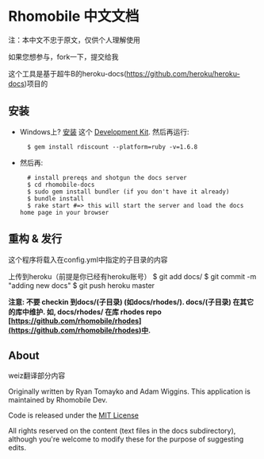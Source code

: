 Rhomobile 中文文档
==================

注：本中文不忠于原文，仅供个人理解使用

如果您想参与，fork一下，提交给我

这个工具是基于超牛B的heroku-docs(https://github.com/heroku/heroku-docs)项目的

安装
-----
* Windows上? [安装](https://github.com/oneclick/rubyinstaller/wiki/Development-Kit) 这个 [Development Kit](http://rubyinstaller.org/downloads/). 然后再运行:

		$ gem install rdiscount --platform=ruby -v=1.6.8

* 然后再:

		# install prereqs and shotgun the docs server
		$ cd rhomobile-docs
		$ sudo gem install bundler (if you don't have it already)
		$ bundle install
		$ rake start #=> this will start the server and load the docs home page in your browser
	
重构 & 发行
-----------------------
这个程序将载入在config.yml中指定的子目录的内容

上传到heroku（前提是你已经有heroku账号）
	$ git add docs/
	$ git commit -m "adding new docs"
	$ git push heroku master

**注意: 不要 checkin 到docs/(子目录) (如docs/rhodes/).  docs/(子目录) 在其它的库中维护.  如,  docs/rhodes/ 在库 rhodes repo [https://github.com/rhomobile/rhodes](https://github.com/rhomobile/rhodes)中.**

About
----
weiz翻译部分内容

Originally written by Ryan Tomayko and Adam Wiggins.  This application is maintained by Rhomobile Dev.

Code is released under the [MIT License](http://www.opensource.org/licenses/mit-license.php)

All rights reserved on the content (text files in the docs subdirectory), although you're welcome to modify these for the purpose of suggesting edits.